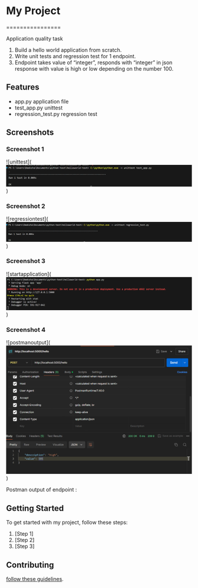 # My Project
================

Application quality task

1. Build a hello world application from scratch.
2. Write unit tests and regression test for 1 endpoint.
3. Endpoint takes value of “integer”, responds with “integer” in json response with value is high or low depending on the number 100.


## Features

* app.py application file
* test_app.py unittest
* regression_test.py regression test

## Screenshots

### Screenshot 1
![unittest](![alt text](image.png))

### Screenshot 2
![regressiontest](![alt text](image-1.png))

### Screenshot 3
![startapplication](![alt text](image-2.png))

### Screenshot 4
![postmanoutput](![alt text](image-3.png))


Postman output of endpoint :

## Getting Started

To get started with my project, follow these steps:

1. [Step 1]
2. [Step 2]
3. [Step 3]

## Contributing

[follow these guidelines](CONTRIBUTING.md).